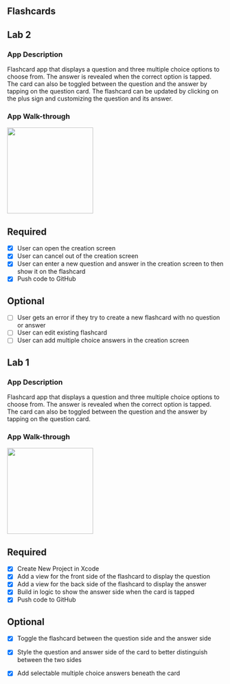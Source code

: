 ## Flashcards

## Lab 2

### App Description
Flashcard app that displays a question and three multiple choice options to choose from. The answer is revealed when the correct option is tapped. The card can also be toggled between the question and the answer by tapping on the question card. The flashcard can be updated by clicking on the plus sign and customizing the question and its answer.

### App Walk-through

<img src="https://s1.ezgif.com/save/ezgif-1-7c362f418e.gif" width=200><br>

## Required
- [x] User can open the creation screen
- [x] User can cancel out of the creation screen
- [x] User can enter a new question and answer in the creation screen to then show it on the flashcard
- [x] Push code to GitHub
## Optional
- [ ] User gets an error if they try to create a new flashcard with no question or answer
- [ ] User can edit existing flashcard
- [ ] User can add multiple choice answers in the creation screen

## Lab 1

### App Description
Flashcard app that displays a question and three multiple choice options to choose from. The answer is revealed when the correct option is tapped. The card can also be toggled between the question and the answer by tapping on the question card.

### App Walk-through

<img src="https://i.imgur.com/3CnTf8H.gif" width=200><br>

## Required
- [x] Create New Project in Xcode
- [x] Add a view for the front side of the flashcard to display the question
- [x] Add a view for the back side of the flashcard to display the answer
- [x] Build in logic to show the answer side when the card is tapped
- [x] Push code to GitHub
## Optional
- [x] Toggle the flashcard between the question side and the answer side
- [x] Style the question and answer side of the card to better distinguish between the two sides
- [x] Add selectable multiple choice answers beneath the card



